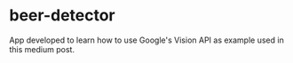 # beer-detector
App developed to learn how to use Google's Vision API as example used in this medium post.
